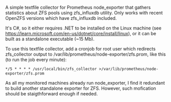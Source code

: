 A simple textfile collector for Prometheus node_exporter that gathers statistics about ZFS pools using zfs_influxdb utility. Only works with recent OpenZFS versions which have zfs_influxdb included.

It's C#, so it either requires .NET to be installed on the Linux machine (see https://learn.microsoft.com/en-us/dotnet/core/install/linux), or it can be built as a standalone executable (~15 Mb).

To use this textfile collector, add a cronjob for root user which redirects zfs_collector output to /var/lib/prometheus/node-exporter/zfs.prom, like this (to run the job every minute):

    */5 * * * * /usr/local/bin/zfs_collector >/var/lib/prometheus/node-exporter/zfs.prom

As all my monitored machines already run node_exporter, I find it redundant to build another standalone exporter for ZFS. However, such mofication should be staigthforward enough if needed.
